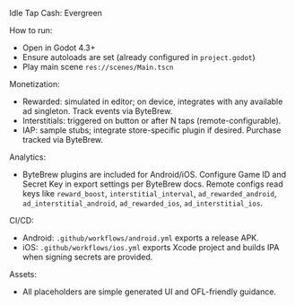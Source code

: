 Idle Tap Cash: Evergreen

How to run:
- Open in Godot 4.3+
- Ensure autoloads are set (already configured in `project.godot`)
- Play main scene `res://scenes/Main.tscn`

Monetization:
- Rewarded: simulated in editor; on device, integrates with any available ad singleton. Track events via ByteBrew.
- Interstitials: triggered on button or after N taps (remote-configurable).
- IAP: sample stubs; integrate store-specific plugin if desired. Purchase tracked via ByteBrew.

Analytics:
- ByteBrew plugins are included for Android/iOS. Configure Game ID and Secret Key in export settings per ByteBrew docs. Remote configs read keys like `reward_boost`, `interstitial_interval`, `ad_rewarded_android`, `ad_interstitial_android`, `ad_rewarded_ios`, `ad_interstitial_ios`.

CI/CD:
- Android: `.github/workflows/android.yml` exports a release APK.
- iOS: `.github/workflows/ios.yml` exports Xcode project and builds IPA when signing secrets are provided.

Assets:
- All placeholders are simple generated UI and OFL-friendly guidance.
